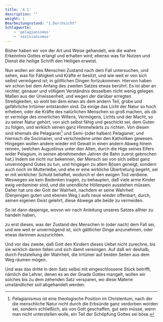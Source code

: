 ```yaml
---
title: '4.1'
description: ""
weight: 1
Bearbeitungsstand: "1.Durchsicht"
Schlagworte:
	- 'pelagianismus'
	- 'sozinianismus'
---
```

<!-- Seite 144 -->


Bisher haben wir von der Art und Weise gehandelt,
wie die wahre Erkenntnis Gottes erlangt
und erhalten wird; ebenso was für Nutzen
und Dienst die heilige Schrift den Heiligen erweist.

Nun wollen wir des Menschen Zustand nach dem
Fall untersuchen, und sehen, was für Fähigkeit und
Kräfte er besitzt, und wie weit er von sich selbst
vermögend ist; in göttlichen Dingen fortzukommen.
Hiervon haben wir schon bei dem Anfang des
zweiten Satzes etwas berührt. Es ist aber an rechter,
genauer und völligem Verständnis desselben nicht
wenig gelegen. Maßen aus der Unwissenheit, und
wegen der darüber erregten Streitigkeiten, so wohl
bei dem einen als dem andern Teil, grobe und gefährliche
Irrtümer entstanden sind. Da einige das
Licht der Natur so hoch erheben, oder die Kräfte
des natürlichen Menschen so groß machen, als ob er
vermöge des innerlichen Willens, Vermögens, Lichts
und der Macht, so zu seiner Natur gehört, von sich
selbst fähig und geschickt sei, dem Guten zu folgen,
und wirklich seinen ganz Himmelwärts zu richten.<!-- content-0115.xml --><!-- Seite 146 -->
Von diesen sind ehemals die Pelagianer[^b_04_01_01] und Semi-(oder
halben) Pelagianer, und hiernach die Socinianer, und
verschiedene unter den Katholiken gewesen. Hingegen
wollen andere wieder mit Gewalt in einen andern Abweg
hinein rennen, (welchen Augustinus unter den
Alten, durch die Hige seines Eifers wider Pelagium,
in seinen abnehmenden Jahren die Bahn zuerst gebrochen
hat.) Indem sie nicht nur bekennen, der Mensch
sei von sich selbst ganz unvermögend Gutes zu tun,
und hingegen zu allem Bösen geneigt; sondern auch noch
im Mutterleibe, und ehe er eine wirkliche Übertretung
begeht, sei er mit wirklicher Schuld behaftet,
wodurch er den ewigen Tod verdiene. Weswegen sie
kein Bedenken tragen, zu behaupten, daß viele arme
Kinder ewig verðaminer sind, und die unendliche
Höllenpein ausstehen müssen. Daher hat uns
der Gott der Walrheit, nachdem er seine Wahrheit
(Denjenigen guten und ebenen Weg,) aufs neue wieder
offenbart, durch, seinen eigenen Geist gelehrt, diese
Abwege alle beide zu vermeiden.

So ist dann dasjenige, wovon wir nach Anleitung
unseres Satzes allhier zu handeln haben,

zu erst dieses, was der Zustand des Menschen
in (oder nach) dem Fall sei, und wie weit er unvermögend
ist, sich gättlicher Dinge anzunehmen,
oder etwas darinnen auszurichten.

Und vor das zweite, daß Gott den Kindern dieses
Uebel nicht zurechne, bis sie wirklich darein fallen
und sich damit vereinigen. Auf daß wir deshalb,
durch Feststellung der Wahrheit, die Irrtümer auf
beiden Seiten aus dem Weg räumen mögen.

Und was das dritte in dem Satz selbsi mit eingeschlossene
Stück betrifft, nämlich die Lehrer, denen es
an der Gnade Gottes mangelt, wollen wir solches
bis zu dem zehenden Satz versparen, wo diese Materie
umständlicher soll abgehandelt werden.

<!-- fussnoten -->

[^b_04_01_01]: Pelagianismus ist eine theologische Position im Christentum, nach der die menschliche Natur nicht durch die Erbsünde ganz verdorben worden sei, sondern schließlich, als von Gott geschaffen, gut sein müsse, wenn man nicht unterstellen wolle, ein Teil der Schöpfung Gottes sei böse.